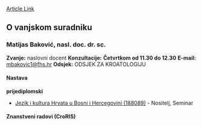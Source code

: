 [Article Link](https://www.fhs.hr/djelatnik/matijas.bakovic)

## O vanjskom suradniku
###  Matijas Baković, nasl. doc. dr. sc. 
**Zvanje:**
naslovni docent 
**Konzultacije:**
**Četvrtkom od 11.30 do 12.30**
**E-mail:**
[mbakovic1@fhs.hr](javascript:startMail\('ozxnibpv@1us.feu'\);)
**Odsjek:**
ODSJEK ZA KROATOLOGIJU 
#### Nastava
**prijediplomski**
  * [Jezik i kultura Hrvata u Bosni i Hercegovini (188089)](https://www.fhs.hr/predmet/jkhubh) - Nositelj, Seminar


#### Znanstveni radovi (CroRIS)
